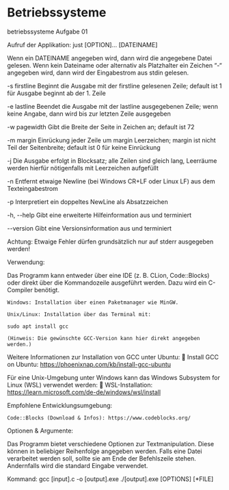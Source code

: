 # Betriebssysteme
 betriebssysteme Aufgabe 01


Aufruf der Applikation:
just [OPTION]... [DATEINAME]

Wenn ein DATEINAME angegeben wird, dann wird die angegebene Datei gelesen. Wenn
kein Dateiname oder alternativ als Platzhalter ein Zeichen “-“ angegeben wird, dann
wird der Eingabestrom aus stdin gelesen.

-s firstline Beginnt die Ausgabe mit der firstline gelesenen Zeile;
default ist 1 für Ausgabe beginnt ab der 1. Zeile

-e lastline Beendet die Ausgabe mit der lastline ausgegebenen Zeile;
wenn keine Angabe, dann wird bis zur letzten Zeile ausgegeben

-w pagewidth Gibt die Breite der Seite in Zeichen an; default ist 72

-m margin Einrückung jeder Zeile um margin Leerzeichen; margin ist nicht
Teil der Seitenbreite; default ist 0 für keine Einrückung

-j Die Ausgabe erfolgt in Blocksatz; alle Zeilen sind gleich lang,
Leerräume werden hierfür nötigenfalls mit Leerzeichen aufgefüllt

-n Entfernt etwaige Newline (bei Windows CR+LF oder Linux LF) aus
dem Texteingabestrom

-p Interpretiert ein doppeltes NewLine als Absatzzeichen

-h, --help Gibt eine erweiterte Hilfeinformation aus und terminiert

--version Gibt eine Versionsinformation aus und terminiert

Achtung: Etwaige Fehler dürfen grundsätzlich nur auf stderr ausgegeben werden!


Verwendung:

Das Programm kann entweder über eine IDE (z. B. CLion, Code::Blocks) oder direkt über die Kommandozeile ausgeführt werden. Dazu wird ein C-Compiler benötigt.

    Windows: Installation über einen Paketmanager wie MinGW.

    Unix/Linux: Installation über das Terminal mit:

    sudo apt install gcc

    (Hinweis: Die gewünschte GCC-Version kann hier direkt angegeben werden.)

Weitere Informationen zur Installation von GCC unter Ubuntu:
🔗 Install GCC on Ubuntu: https://phoenixnap.com/kb/install-gcc-ubuntu

Für eine Unix-Umgebung unter Windows kann das Windows Subsystem for Linux (WSL) verwendet werden:
🔗 WSL-Installation: https://learn.microsoft.com/de-de/windows/wsl/install

Empfohlene Entwicklungsumgebung:

    Code::Blocks (Download & Infos): https://www.codeblocks.org/

Optionen & Argumente:

Das Programm bietet verschiedene Optionen zur Textmanipulation. Diese können in beliebiger Reihenfolge angegeben werden. Falls eine Datei verarbeitet werden soll, sollte sie am Ende der Befehlszeile stehen.
Andernfalls wird die standard Eingabe verwendet.

Kommand: gcc [input].c -o [output].exe
         ./[output].exe [OPTIONS] [*FILE]
